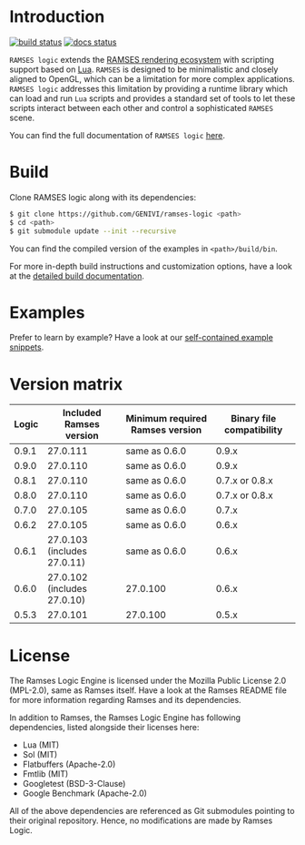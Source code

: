 # Introduction


[![build status](https://github.com/GENIVI/ramses-logic/workflows/CMake/badge.svg?branch=master)](https://github.com/GENIVI/ramses-logic/actions?query=branch%3Amaster) [![docs status](https://readthedocs.org/projects/ramses-logic/badge/?style=flat)](https://ramses-logic.readthedocs.io/en/latest/)

`RAMSES logic` extends the [RAMSES rendering ecosystem](https://ramses-sdk.readthedocs.io/) with scripting support based on
[Lua](https://github.com/lua/lua). `RAMSES` is designed to be minimalistic and closely aligned to OpenGL, which can be a
limitation for more complex applications. `RAMSES logic` addresses this limitation by providing a runtime library which can
load and run `Lua` scripts and provides a standard set of tools to let these scripts interact between each other and control
a sophisticated `RAMSES` scene.

You can find the full documentation of `RAMSES logic` [here](https://ramses-logic.readthedocs.io/).

# Build

Clone RAMSES logic along with its dependencies:

```bash
$ git clone https://github.com/GENIVI/ramses-logic <path>
$ cd <path>
$ git submodule update --init --recursive
```

You can find the compiled version of the examples in `<path>/build/bin`.

For more in-depth build instructions and customization options, have a look at
the [detailed build documentation](https://ramses-logic.readthedocs.io/en/latest/build.html).

# Examples

Prefer to learn by example? Have a look at our [self-contained example snippets](https://ramses-logic.readthedocs.io/en/latest/api.html#list-of-all-examples).

# Version matrix

|Logic    | Included Ramses version       | Minimum required Ramses version    | Binary file compatibility    |
|---------|-------------------------------|------------------------------------|------------------------------|
|0.9.1    | 27.0.111                      | same as 0.6.0                      | 0.9.x                        |
|0.9.0    | 27.0.110                      | same as 0.6.0                      | 0.9.x                        |
|0.8.1    | 27.0.110                      | same as 0.6.0                      | 0.7.x or 0.8.x               |
|0.8.0    | 27.0.110                      | same as 0.6.0                      | 0.7.x or 0.8.x               |
|0.7.0    | 27.0.105                      | same as 0.6.0                      | 0.7.x                        |
|0.6.2    | 27.0.105                      | same as 0.6.0                      | 0.6.x                        |
|0.6.1    | 27.0.103 (includes 27.0.11)   | same as 0.6.0                      | 0.6.x                        |
|0.6.0    | 27.0.102 (includes 27.0.10)   | 27.0.100                           | 0.6.x                        |
|0.5.3    | 27.0.101                      | 27.0.100                           | 0.5.x                        |

# License

The Ramses Logic Engine is licensed under the Mozilla Public License 2.0 (MPL-2.0),
same as Ramses itself. Have a look at the Ramses README file for more information
regarding Ramses and its dependencies.

In addition to Ramses, the Ramses Logic Engine has following dependencies,
listed alongside their licenses here:

* Lua (MIT)
* Sol (MIT)
* Flatbuffers (Apache-2.0)
* Fmtlib (MIT)
* Googletest (BSD-3-Clause)
* Google Benchmark (Apache-2.0)

All of the above dependencies are referenced as Git submodules pointing to their original
repository. Hence, no modifications are made by Ramses Logic.

